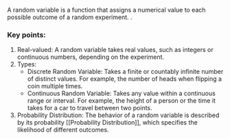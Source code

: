 A random variable is a function that assigns a numerical value to each possible outcome of a random experiment. .

### Key points:

1. Real-valued: A random variable takes real values, such as integers or continuous numbers, depending on the experiment.
2. Types:
    - Discrete Random Variable: Takes a finite or countably infinite number of distinct values. For example, the number of heads when flipping a coin multiple times.
    - Continuous Random Variable: Takes any value within a continuous range or interval. For example, the height of a person or the time it takes for a car to travel between two points.
3. Probability Distribution: The behavior of a random variable is described by its probability [[Probability Distribution]], which specifies the likelihood of different outcomes.